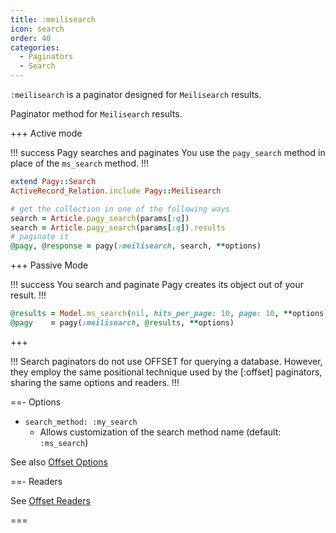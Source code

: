 ```yaml
---
title: :meilisearch
icon: search
order: 40
categories:
  - Paginators
  - Search
---
```


`:meilisearch` is a paginator designed for `Meilisearch` results.

Paginator method for `Meilisearch` results.

+++ Active mode

!!! success Pagy searches and paginates
You use the `pagy_search` method in place of the `ms_search` method.
!!!

```ruby Model
extend Pagy::Search
ActiveRecord_Relation.include Pagy::Meilisearch  
```

```ruby Controller
# get the collection in one of the following ways
search = Article.pagy_search(params[:q])
search = Article.pagy_search(params[:q]).results
# paginate it
@pagy, @response = pagy(:meilisearch, search, **options)
```

+++ Passive Mode

!!! success You search and paginate
Pagy creates its object out of your result.
!!!

```ruby Controller
@results = Model.ms_search(nil, hits_per_page: 10, page: 10, **options)
@pagy    = pagy(:meilisearch, @results, **options)
```

+++

!!!
Search paginators do not use OFFSET for querying a database. However, they employ the same positional technique used by the [:offset] paginators, sharing the same options and readers.
!!!

==- Options

- `search_method: :my_search`
  - Allows customization of the search method name (default: `:ms_search`)

See also [Offset Options](offset.md#options)

==- Readers

See [Offset Readers](offset.md#readers)

===
